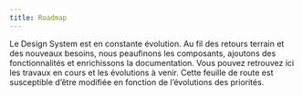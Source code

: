 ```yaml
---
title: Roadmap
---
```


Le Design System est en constante évolution. Au fil des retours terrain et des nouveaux besoins, nous peaufinons les composants, ajoutons des fonctionnalités et enrichissons la documentation. Vous pouvez retrouvez ici les travaux en cours et les évolutions à venir. Cette feuille de route est susceptible d’être modifiée en fonction de l’évolutions des priorités.

<doc-roadmap-request-btn></doc-roadmap-request-btn>

<doc-roadmap></doc-roadmap>
